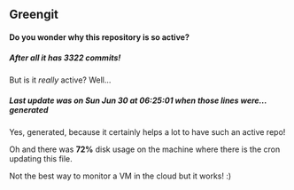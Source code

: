## Greengit

#### Do you wonder why this repository is so active?

##### After all it has 3322 commits!

But is it *really* active? Well...

##### Last update was on Sun Jun 30 at 06:25:01 when those lines were... generated

Yes, generated, because it certainly helps a lot to have such an active repo!

Oh and there was **72%** disk usage on the machine
where there is the cron updating this file.

Not the best way to monitor a VM in the cloud but it works! :)
